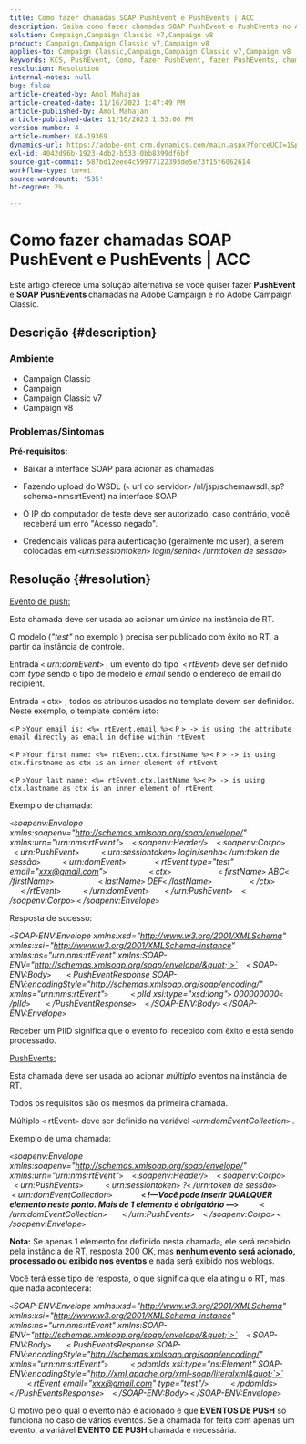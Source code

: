 ```yaml
---
title: Como fazer chamadas SOAP PushEvent e PushEvents | ACC
description: Saiba como fazer chamadas SOAP PushEvent e PushEvents no Adobe Campaign e no Adobe Campaign Classic.
solution: Campaign,Campaign Classic v7,Campaign v8
product: Campaign,Campaign Classic v7,Campaign v8
applies-to: Campaign Classic,Campaign,Campaign Classic v7,Campaign v8
keywords: KCS, PushEvent, Como, fazer PushEvent, fazer PushEvents, chamadas SOAP, ACC, Adobe Campaign, Adobe Campaign Classic
resolution: Resolution
internal-notes: null
bug: false
article-created-by: Amol Mahajan
article-created-date: 11/16/2023 1:47:49 PM
article-published-by: Amol Mahajan
article-published-date: 11/16/2023 1:53:06 PM
version-number: 4
article-number: KA-19369
dynamics-url: https://adobe-ent.crm.dynamics.com/main.aspx?forceUCI=1&pagetype=entityrecord&etn=knowledgearticle&id=cfe729b7-8684-ee11-8179-6045bd0065b6
exl-id: 4042d96b-1923-4db2-b533-0bb8399df6bf
source-git-commit: 587bd12eee4c59977122393de5e73f15f6062614
workflow-type: tm+mt
source-wordcount: '535'
ht-degree: 2%

---
```


# Como fazer chamadas SOAP PushEvent e PushEvents | ACC


Este artigo oferece uma solução alternativa se você quiser fazer <b>PushEvent</b> e <b>SOAP PushEvents </b>chamadas na Adobe Campaign e no Adobe Campaign Classic.

## Descrição {#description}


### <b>Ambiente</b>

- Campaign Classic
- Campaign
- Campaign Classic v7
- Campaign v8




### <b>Problemas/Sintomas </b>

<b>Pré-requisitos:</b>

- Baixar a interface SOAP para acionar as chamadas

- Fazendo upload do WSDL (`<` url do servidor`>` /nl/jsp/schemawsdl.jsp?schema=nms:rtEvent) na interface SOAP

- O IP do computador de teste deve ser autorizado, caso contrário, você receberá um erro &quot;Acesso negado&quot;.

- Credenciais válidas para autenticação (geralmente mc user), a serem colocadas em *`<`urn:sessiontoken`>` login/senha`<` /urn:token de sessão`>`*




## Resolução {#resolution}


<u>Evento de push:</u>

Esta chamada deve ser usada ao acionar um *único* na instância de RT.

O modelo (*&quot;test&quot;* no exemplo ) precisa ser publicado com êxito no RT, a partir da instância de controle.

Entrada `<` *urn:domEvent*`>` , um evento do tipo  `<` *rtEvent*`>`  deve ser definido com *type* sendo o tipo de modelo e *email* sendo o endereço de email do recipient.

Entrada `<` ctx`>` , todos os atributos usados no template devem ser definidos. Neste exemplo, o template contém isto:

`<` `P` `>Your email is: <%= rtEvent.email %><` `P` `> -> is using the attribute email directly as email in define within rtEvent`

`<` `P` `>Your first name: <%= rtEvent.ctx.firstName %><` `P` `> -> is using ctx.firstname as ctx is an inner element of rtEvent`

`<` `P` `>Your last name: <%= rtEvent.ctx.lastName %><` `P> -> is using ctx.lastname as ctx is an inner element of rtEvent`

Exemplo de chamada:

*`<`soapenv:Envelope xmlns:soapenv=&quot;http://schemas.xmlsoap.org/soap/envelope/&quot; xmlns:urn=&quot;urn:nms:rtEvent&quot;`>`
   `<` soapenv:Header/`>`
   `<` soapenv:Corpo`>`
      `<` urn:PushEvent`>`
         `<` urn:sessiontoken`>` login/senha`<` /urn:token de sessão`>`
         `<` urn:domEvent`>`
            `<` rtEvent type=&quot;test&quot; email=&quot;xxx@gmail.com&quot;`>`  
                `<` ctx`>`
                    `<` firstName`>` ABC`<` /firstName`>`
                   `<` lastName`>` DEF`<` /lastName`>`
                `<` /ctx`>`
            `<` /rtEvent`>`
         `<` /urn:domEvent`>`
      `<` /urn:PushEvent`>`
   `<` /soapenv:Corpo`>`
`<` /soapenv:Envelope`>`*

Resposta de sucesso:

*`<`SOAP-ENV:Envelope xmlns:xsd=&quot;http://www.w3.org/2001/XMLSchema&quot; xmlns:xsi=&quot;http://www.w3.org/2001/XMLSchema-instance&quot; xmlns:ns=&quot;urn:nms:rtEvent&quot; xmlns:SOAP-ENV=&quot;http://schemas.xmlsoap.org/soap/envelope/&quot;`>`
   `<` SOAP-ENV:Body`>`
      `<` PushEventResponse SOAP-ENV:encodingStyle=&quot;http://schemas.xmlsoap.org/soap/encoding/&quot; xmlns=&quot;urn:nms:rtEvent&quot;`>`
         `<` plId xsi:type=&quot;xsd:long&quot;`>` 000000000`<` /plId`>`
      `<` /PushEventResponse`>`
   `<` /SOAP-ENV:Body`>`
`<` /SOAP-ENV:Envelope`>`*

Receber um PIID significa que o evento foi recebido com êxito e está sendo processado.



<u>PushEvents:</u>

Esta chamada deve ser usada ao acionar *múltiplo* eventos na instância de RT.

Todos os requisitos são os mesmos da primeira chamada.

Múltiplo `<` rtEvent`>`  deve ser definido na variável *`<`urn:domEventCollection`>` .*



Exemplo de uma chamada:

*`<`soapenv:Envelope xmlns:soapenv=&quot;http://schemas.xmlsoap.org/soap/envelope/&quot; xmlns:urn=&quot;urn:nms:rtEvent&quot;`>`
   `<` soapenv:Header/`>`
   `<` soapenv:Corpo`>`
      `<` urn:PushEvents`>`
         `<` urn:sessiontoken`>` ?`<` /urn:token de sessão`>`
         `<` urn:domEventCollection`>`
            <b>`<` !—Você pode inserir QUALQUER elemento neste ponto. Mais de 1 elemento é obrigatório —`>` </b>
         `<` /urn:domEventCollection`>`
      `<` /urn:PushEvents`>`
   `<` /soapenv:Corpo`>`
`<` /soapenv:Envelope`>`*

<b>Nota:</b> Se apenas 1 elemento for definido nesta chamada, ele será recebido pela instância de RT, resposta 200 OK, mas <b>nenhum evento será acionado, processado ou exibido nos eventos</b> e nada será exibido nos weblogs.

Você terá esse tipo de resposta, o que significa que ela atingiu o RT, mas que nada acontecerá:

*`<`SOAP-ENV:Envelope xmlns:xsd=&quot;http://www.w3.org/2001/XMLSchema&quot; xmlns:xsi=&quot;http://www.w3.org/2001/XMLSchema-instance&quot; xmlns:ns=&quot;urn:nms:rtEvent&quot; xmlns:SOAP-ENV=&quot;http://schemas.xmlsoap.org/soap/envelope/&quot;`>`
   `<` SOAP-ENV:Body`>`
      `<` PushEventsResponse SOAP-ENV:encodingStyle=&quot;http://schemas.xmlsoap.org/soap/encoding/&quot; xmlns=&quot;urn:nms:rtEvent&quot;`>`
         `<` pdomIds xsi:type=&quot;ns:Element&quot; SOAP-ENV:encodingStyle=&quot;http://xml.apache.org/xml-soap/literalxml&quot;`>`
            `<` rtEvent email=&quot;xxx@gmail.com&quot; type=&quot;test&quot;/`>`
         `<` /pdomIds`>`
      `<` /PushEventsResponse`>`
   `<` /SOAP-ENV:Body`>`
`<` /SOAP-ENV:Envelope`>`*

O motivo pelo qual o evento não é acionado é que <b>EVENTOS DE PUSH</b> só funciona no caso de vários eventos. Se a chamada for feita com apenas um evento, a variável <b>EVENTO DE PUSH</b> chamada é necessária.
